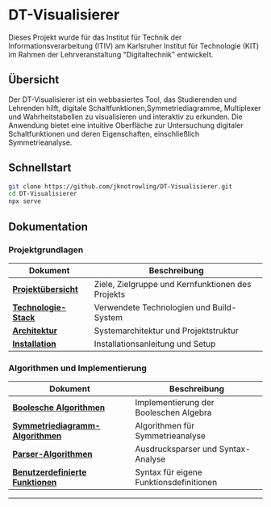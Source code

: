 # DT-Visualisierer

Dieses Projekt wurde für das Institut für Technik der Informationsverarbeitung (ITIV) am Karlsruher Institut für Technologie (KIT) im Rahmen der Lehrveranstaltung "Digitaltechnik" entwickelt.

## Übersicht

Der DT-Visualisierer ist ein webbasiertes Tool, das Studierenden und Lehrenden hilft, digitale Schaltfunktionen,Symmetriediagramme, Multiplexer und Wahrheitstabellen zu visualisieren und interaktiv zu erkunden. Die Anwendung bietet eine intuitive Oberfläche zur Untersuchung digitaler Schaltfunktionen und deren Eigenschaften, einschließlich Symmetrieanalyse.

## Schnellstart

```bash
git clone https://github.com/jknotrowling/DT-Visualisierer.git
cd DT-Visualisierer
npx serve
```

## Dokumentation

### Projektgrundlagen
| Dokument | Beschreibung |
|----------|-------------|
| **[Projektübersicht](doc/01_Projektübersicht.md)** | Ziele, Zielgruppe und Kernfunktionen des Projekts |
| **[Technologie-Stack](doc/02_Technologie-Stack.md)** | Verwendete Technologien und Build-System |
| **[Architektur](doc/03_Architektur.md)** | Systemarchitektur und Projektstruktur |
| **[Installation](doc/04_Installation.md)** | Installationsanleitung und Setup |

### Algorithmen und Implementierung
| Dokument | Beschreibung |
|----------|-------------|
| **[Boolesche Algorithmen](doc/031_Bool-Algorythmen.md)** | Implementierung der Booleschen Algebra |
| **[Symmetriediagramm-Algorithmen](doc/032_Symmetriediagramm-Algorythmen.md)** | Algorithmen für Symmetrieanalyse |
| **[Parser-Algorithmen](doc/033_Parser-Algorythmen.md)** | Ausdrucksparser und Syntax-Analyse |
| **[Benutzerdefinierte Funktionen](doc/0331_Benutzerdefinierte-Funktionen-Syntax.md)** | Syntax für eigene Funktionsdefinitionen |
---